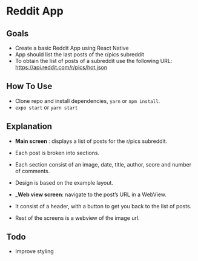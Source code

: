 # Reddit App 

## Goals
* Create a basic Reddit App using React Native
* App should list the last posts of the r/pics subreddit
* To obtain the list of posts of a subreddit use the following URL:
  https://api.reddit.com/r/pics/hot.json

## How To Use 
* Clone repo and install dependencies, `yarn` or `npm install`. 
* `expo start` or `yarn start`

## Explanation
* __Main screen__ : displays a list of posts for the r/pics subreddit. 

* Each post is broken into sections.
* Each section consist of an image, date, title, author, score and number of comments.
* Design is based on the example layout. 

* ___Web view screen__: navigate to the post’s URL in a WebView. 

* It consist of a header, with a button to get you back to the list of posts. 
* Rest of the screens is a webview of the image url. 


## Todo
* Improve styling
